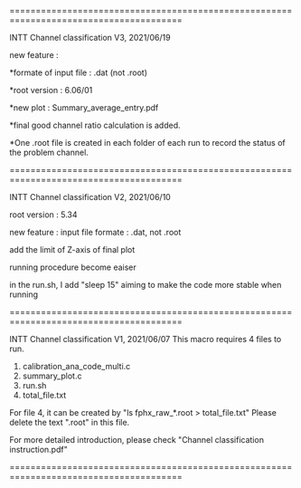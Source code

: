 =======================================================================================

INTT Channel classification V3, 2021/06/19

new feature  : 

*formate of input file : .dat (not .root)

*root version : 6.06/01

*new plot     : Summary_average_entry.pdf

*final good channel ratio calculation is added.

*One .root file is created in each folder of each run to record the status of the problem channel. 

=======================================================================================

INTT Channel classification V2, 2021/06/10

root version : 5.34

new feature : input file formate : .dat, not .root

add the limit of Z-axis of final plot 

running procedure become eaiser

in the run.sh, I add "sleep 15" aiming to make the code more stable when running


=======================================================================================

INTT Channel classification V1, 2021/06/07
This macro requires 4 files to run.
1. calibration_ana_code_multi.c
2. summary_plot.c
3. run.sh
4. total_file.txt

For file 4, it can be created by "ls fphx_raw_*.root > total_file.txt"
Please delete the text ".root" in this file.





For more detailed introduction, please check "Channel classification instruction.pdf"

=======================================================================================

